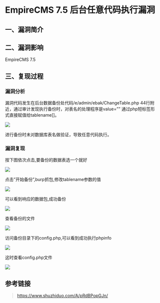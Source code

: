 # EmpireCMS 7.5 后台任意代码执行漏洞

## 一、漏洞简介

## 二、漏洞影响

EmpireCMS 7.5

## 三、复现过程

### 漏洞分析

漏洞代码发生在后台数据备份处代码/e/admin/ebak/ChangeTable.php 44行附近，通过审计发现执行备份时，对表名的处理程序是value=”” 通过php短标签形式直接赋值给tablename[]。

![](images/2020_07_08/15942233987949.jpg)


进行备份时未对数据库表名做验证，导致任意代码执行。

### 漏洞复现

按下图依次点击,要备份的数据表选一个就好

![](images/2020_07_08/15942234076660.jpg)


点击”开始备份”,burp抓包,修改tablename参数的值

![](images/2020_07_08/15942234150665.jpg)


可以看到响应的数据包,成功备份

![](images/2020_07_08/15942234233843.jpg)


查看备份的文件

![](images/2020_07_08/15942234311347.jpg)


访问备份目录下的config.php,可以看到成功执行phpinfo

![](images/2020_07_08/15942234580480.jpg)


这时查看config.php文件

![](images/2020_07_08/15942234467460.jpg)


## 参考链接

> https://www.shuzhiduo.com/A/pRdBPopGJn/

